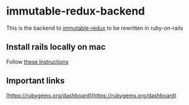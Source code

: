 # immutable-redux-backend
This is the backend to [immutable-redux](https://github.com/kinseyost/immutable-redux) to be rewritten in ruby-on-rails

## Install rails locally on mac
Follow [these Instructions](http://railsapps.github.io/installrubyonrails-mac.html)

## Important links
[https://rubygems.org/dashboard](https://rubygems.org/dashboard)